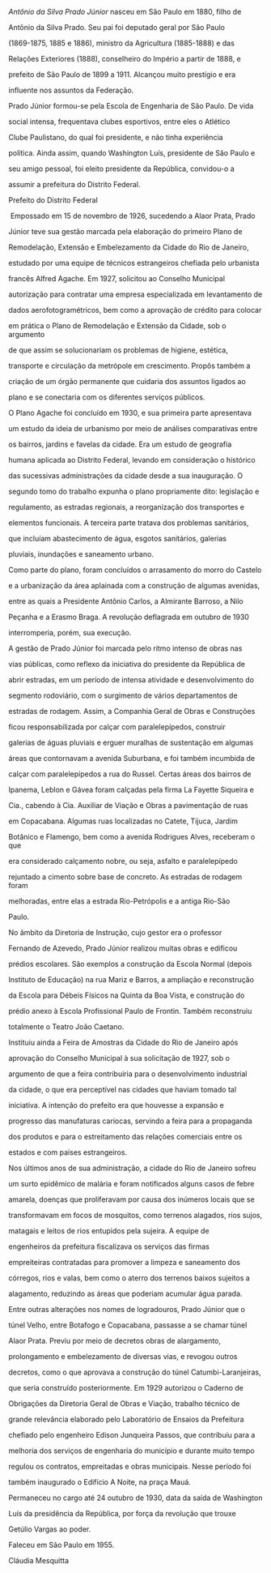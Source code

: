 

*Antônio da Silva Prado Júnior* nasceu em São Paulo em 1880, filho de

Antônio da Silva Prado. Seu pai foi deputado geral por São Paulo

(1869-1875, 1885 e 1886), ministro da Agricultura (1885-1888) e das

Relações Exteriores (1888), conselheiro do Império a partir de 1888, e

prefeito de São Paulo de 1899 a 1911. Alcançou muito prestígio e era

influente nos assuntos da Federação.



Prado Júnior formou-se pela Escola de Engenharia de São Paulo. De vida

social intensa, frequentava clubes esportivos, entre eles o Atlético

Clube Paulistano, do qual foi presidente, e não tinha experiência

política. Ainda assim, quando Washington Luís, presidente de São Paulo e

seu amigo pessoal, foi eleito presidente da República, convidou-o a

assumir a prefeitura do Distrito Federal.



Prefeito do Distrito Federal



 Empossado em 15 de novembro de 1926, sucedendo a Alaor Prata, Prado

Júnior teve sua gestão marcada pela elaboração do primeiro Plano de

Remodelação, Extensão e Embelezamento da Cidade do Rio de Janeiro,

estudado por uma equipe de técnicos estrangeiros chefiada pelo urbanista

francês Alfred Agache. Em 1927, solicitou ao Conselho Municipal

autorização para contratar uma empresa especializada em levantamento de

dados aerofotogramétricos, bem como a aprovação de crédito para colocar

em prática o Plano de Remodelação e Extensão da Cidade, sob o argumento

de que assim se solucionariam os problemas de higiene, estética,

transporte e circulação da metrópole em crescimento. Propôs também a

criação de um órgão permanente que cuidaria dos assuntos ligados ao

plano e se conectaria com os diferentes serviços públicos.



O Plano Agache foi concluído em 1930, e sua primeira parte apresentava

um estudo da ideia de urbanismo por meio de análises comparativas entre

os bairros, jardins e favelas da cidade. Era um estudo de geografia

humana aplicada ao Distrito Federal, levando em consideração o histórico

das sucessivas administrações da cidade desde a sua inauguração. O

segundo tomo do trabalho expunha o plano propriamente dito: legislação e

regulamento, as estradas regionais, a reorganização dos transportes e

elementos funcionais. A terceira parte tratava dos problemas sanitários,

que incluíam abastecimento de água, esgotos sanitários, galerias

pluviais, inundações e saneamento urbano.



Como parte do plano, foram concluídos o arrasamento do morro do Castelo

e a urbanização da área aplainada com a construção de algumas avenidas,

entre as quais a Presidente Antônio Carlos, a Almirante Barroso, a Nilo

Peçanha e a Erasmo Braga. A revolução deflagrada em outubro de 1930

interromperia, porém, sua execução.



A gestão de Prado Júnior foi marcada pelo ritmo intenso de obras nas

vias públicas, como reflexo da iniciativa do presidente da República de

abrir estradas, em um período de intensa atividade e desenvolvimento do

segmento rodoviário, com o surgimento de vários departamentos de

estradas de rodagem. Assim, a Companhia Geral de Obras e Construções

ficou responsabilizada por calçar com paralelepípedos, construir

galerias de águas pluviais e erguer muralhas de sustentação em algumas

áreas que contornavam a avenida Suburbana, e foi também incumbida de

calçar com paralelepípedos a rua do Russel. Certas áreas dos bairros de

Ipanema, Leblon e Gávea foram calçadas pela firma La Fayette Siqueira e

Cia., cabendo à Cia. Auxiliar de Viação e Obras a pavimentação de ruas

em Copacabana. Algumas ruas localizadas no Catete, Tijuca, Jardim

Botânico e Flamengo, bem como a avenida Rodrigues Alves, receberam o que

era considerado calçamento nobre, ou seja, asfalto e paralelepípedo

rejuntado a cimento sobre base de concreto. As estradas de rodagem foram

melhoradas, entre elas a estrada Rio-Petrópolis e a antiga Rio-São

Paulo.



No âmbito da Diretoria de Instrução, cujo gestor era o professor

Fernando de Azevedo, Prado Júnior realizou muitas obras e edificou

prédios escolares. São exemplos a construção da Escola Normal (depois

Instituto de Educação) na rua Mariz e Barros, a ampliação e reconstrução

da Escola para Débeis Físicos na Quinta da Boa Vista, e construção do

prédio anexo à Escola Profissional Paulo de Frontin. Também reconstruiu

totalmente o Teatro João Caetano.



Instituiu ainda a Feira de Amostras da Cidade do Rio de Janeiro após

aprovação do Conselho Municipal à sua solicitação de 1927, sob o

argumento de que a feira contribuiria para o desenvolvimento industrial

da cidade, o que era perceptível nas cidades que haviam tomado tal

iniciativa. A intenção do prefeito era que houvesse a expansão e

progresso das manufaturas cariocas, servindo a feira para a propaganda

dos produtos e para o estreitamento das relações comerciais entre os

estados e com países estrangeiros.



Nos últimos anos de sua administração, a cidade do Rio de Janeiro sofreu

um surto epidêmico de malária e foram notificados alguns casos de febre

amarela, doenças que proliferavam por causa dos inúmeros locais que se

transformavam em focos de mosquitos, como terrenos alagados, rios sujos,

matagais e leitos de rios entupidos pela sujeira. A equipe de

engenheiros da prefeitura fiscalizava os serviços das firmas

empreiteiras contratadas para promover a limpeza e saneamento dos

córregos, rios e valas, bem como o aterro dos terrenos baixos sujeitos a

alagamento, reduzindo as áreas que poderiam acumular água parada.



Entre outras alterações nos nomes de logradouros, Prado Júnior que o

túnel Velho, entre Botafogo e Copacabana, passasse a se chamar túnel

Alaor Prata. Previu por meio de decretos obras de alargamento,

prolongamento e embelezamento de diversas vias, e revogou outros

decretos, como o que aprovava a construção do túnel Catumbi-Laranjeiras,

que seria construído posteriormente. Em 1929 autorizou o Caderno de

Obrigações da Diretoria Geral de Obras e Viação, trabalho técnico de

grande relevância elaborado pelo Laboratório de Ensaios da Prefeitura

chefiado pelo engenheiro Edison Junqueira Passos, que contribuiu para a

melhoria dos serviços de engenharia do município e durante muito tempo

regulou os contratos, empreitadas e obras municipais. Nesse período foi

também inaugurado o Edifício A Noite, na praça Mauá.



Permaneceu no cargo até 24 outubro de 1930, data da saída de Washington

Luís da presidência da República, por força da revolução que trouxe

Getúlio Vargas ao poder.



Faleceu em São Paulo em 1955.



Cláudia Mesquitta



